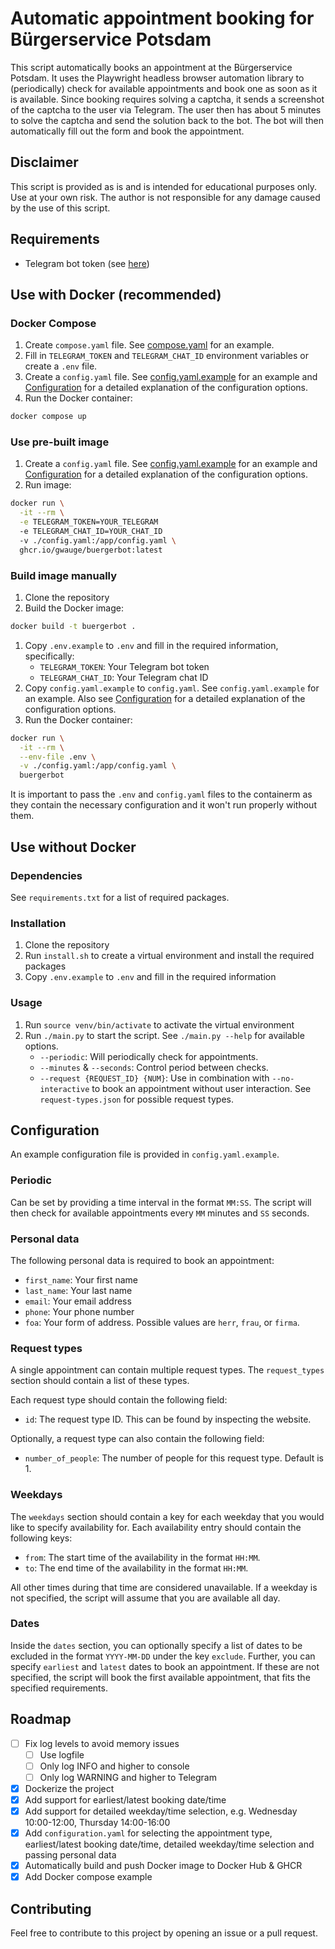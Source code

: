 # Automatic appointment booking for Bürgerservice Potsdam

This script automatically books an appointment at the Bürgerservice Potsdam. It uses the Playwright headless browser automation library to (periodically) check for available appointments and book one as soon as it is available. Since booking requires solving a captcha, it sends a screenshot of the captcha to the user via Telegram. The user then has about 5 minutes to solve the captcha and send the solution back to the bot. The bot will then automatically fill out the form and book the appointment.

## Disclaimer
This script is provided as is and is intended for educational purposes only. Use at your own risk. The author is not responsible for any damage caused by the use of this script.

## Requirements
- Telegram bot token (see [here](https://core.telegram.org/bots#6-botfather))

## Use with Docker (recommended)

### Docker Compose
1. Create `compose.yaml` file. See [compose.yaml](compose.yaml) for an example.
2. Fill in `TELEGRAM_TOKEN` and `TELEGRAM_CHAT_ID` environment variables or create a `.env` file.
3. Create a `config.yaml` file. See [config.yaml.example](config.yaml.example) for an example and [Configuration](#configuration) for a detailed explanation of the configuration options.
4. Run the Docker container:
  ```bash
  docker compose up
  ```

### Use pre-built image
1. Create a `config.yaml` file. See [config.yaml.example](config.yaml.example) for an example and [Configuration](#configuration) for a detailed explanation of the configuration options.
2. Run image:
  ```bash
  docker run \
    -it --rm \
    -e TELEGRAM_TOKEN=YOUR_TELEGRAM
    -e TELEGRAM_CHAT_ID=YOUR_CHAT_ID
    -v ./config.yaml:/app/config.yaml \
    ghcr.io/gwauge/buergerbot:latest
  ```

### Build image manually
1. Clone the repository
2. Build the Docker image:
  ```bash
  docker build -t buergerbot .
  ```
1. Copy `.env.example` to `.env` and fill in the required information, specifically:
   - `TELEGRAM_TOKEN`: Your Telegram bot token
   - `TELEGRAM_CHAT_ID`: Your Telegram chat ID
2. Copy `config.yaml.example` to `config.yaml`. See `config.yaml.example` for an example. Also see [Configuration](#configuration) for a detailed explanation of the configuration options.
3. Run the Docker container:
  ```bash
  docker run \
    -it --rm \
    --env-file .env \
    -v ./config.yaml:/app/config.yaml \
    buergerbot
  ```
  It is important to pass the `.env` and `config.yaml` files to the containerm as they contain the necessary configuration and it won't run properly without them.

## Use without Docker
### Dependencies
See `requirements.txt` for a list of required packages.

### Installation
1. Clone the repository
2. Run `install.sh` to create a virtual environment and install the required packages
3. Copy `.env.example` to `.env` and fill in the required information

### Usage
1. Run `source venv/bin/activate` to activate the virtual environment
2. Run `./main.py` to start the script. See `./main.py --help` for available options.
   - `--periodic`: Will periodically check for appointments.
   - `--minutes` & `--seconds`: Control period between checks.
   - `--request {REQUEST_ID} {NUM}`: Use in combination with `--no-interactive` to book an appointment without user interaction. See `request-types.json` for possible request types.

## Configuration
An example configuration file is provided in `config.yaml.example`.

### Periodic
Can be set by providing a time interval in the format `MM:SS`. The script will then check for available appointments every `MM` minutes and `SS` seconds.

### Personal data
The following personal data is required to book an appointment:
- `first_name`: Your first name
- `last_name`: Your last name
- `email`: Your email address
- `phone`: Your phone number
- `foa`: Your form of address. Possible values are `herr`, `frau`, or `firma`.

### Request types
A single appointment can contain multiple request types. The `request_types` section should contain a list of these types.

Each request type should contain the following field:
- `id`: The request type ID. This can be found by inspecting the website.

Optionally, a request type can also contain the following field:
- `number_of_people`: The number of people for this request type. Default is 1.

### Weekdays
The `weekdays` section should contain a key for each weekday that you would like to specify availability for. Each availability entry should contain the following keys:
- `from`: The start time of the availability in the format `HH:MM`.
- `to`: The end time of the availability in the format `HH:MM`.

All other times during that time are considered unavailable.
If a weekday is not specified, the script will assume that you are available all day.

### Dates
Inside the `dates` section, you can optionally specify a list of dates to be excluded in the format `YYYY-MM-DD` under the key `exclude`.
Further, you can specify `earliest` and `latest` dates to book an appointment. If these are not specified, the script will book the first available appointment, that fits the specified requirements.

## Roadmap
- [ ] Fix log levels to avoid memory issues
  - [ ] Use logfile
  - [ ] Only log INFO and higher to console
  - [ ] Only log WARNING and higher to Telegram
- [x] Dockerize the project
- [x] Add support for earliest/latest booking date/time
- [x] Add support for detailed weekday/time selection, e.g. Wednesday 10:00-12:00, Thursday 14:00-16:00
- [x] Add `configuration.yaml` for selecting the appointment type, earliest/latest booking date/time, detailed weekday/time selection and passing personal data
- [x] Automatically build and push Docker image to Docker Hub & GHCR
- [x] Add Docker compose example

## Contributing
Feel free to contribute to this project by opening an issue or a pull request.
